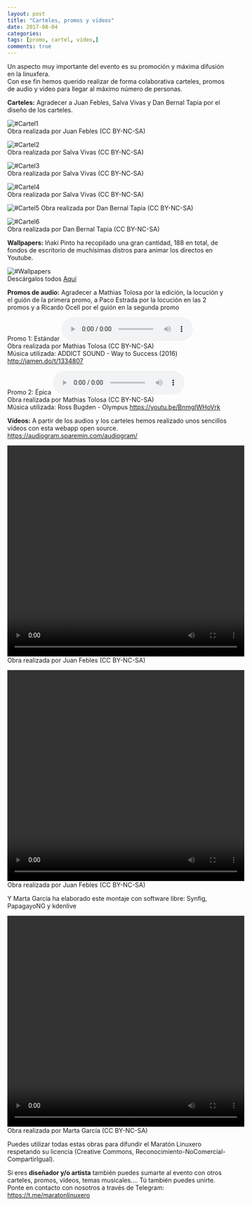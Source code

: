 ```yaml
---
layout: post
title: "Carteles, promos y vídeos"
date: 2017-08-04
categories:
tags: [promo, cartel, vídeo,]
comments: true
---
```

Un aspecto muy importante del evento es su promoción y máxima difusión en la linuxfera.  
Con ese fin hemos querido realizar de forma colaborativa carteles, promos de audio y vídeo para llegar al máximo número de personas.

**Carteles:** Agradecer a Juan Febles, Salva Vivas y Dan Bernal Tapia por el diseño de los carteles.

![#Cartel1](/images/CartelMaratonLinuxero.png)  
Obra realizada por Juan Febles (CC BY-NC-SA)

![#Cartel2](/images/CartelMaratonLinuxero2.png)  
Obra realizada por Salva Vivas (CC BY-NC-SA)


![#Cartel3](/images/CartelMaratonLinuxero3.png)  
Obra realizada por Salva Vivas (CC BY-NC-SA)

![#Cartel4](/images/CartelMaratonLinuxero4.png)  
Obra realizada por Salva Vivas (CC BY-NC-SA)


![#Cartel5](/images/CartelMaratonLinuxero5.png) 
Obra realizada por Dan Bernal Tapia (CC BY-NC-SA)

![#Cartel6](/images/carteldirectosmaratonlinuxero.png)  
Obra realizada por Dan Bernal Tapia (CC BY-NC-SA)

**Wallpapers:** Iñaki Pinto ha recopilado una gran cantidad, 188 en total, de fondos de escritorio de muchísimas distros para animar los directos en Youtube.

![#Wallpapers](/images/wallpapers.png)  
Descárgalos todos [Aquí](https://archive.org/download/WallpaperDistros/Wallpaper_distros.zip)

**Promos de audio:** Agradecer a Mathias Tolosa por la edición, la locución y el guión de la primera promo, a Paco Estrada por la locución en las 2 promos y a Ricardo Ocell por el guión en la segunda promo

Promo 1: Estándar
<audio controls>
  <source src="/images/PromoMaratonLinuxero1.mp3" type="audio/mpeg">
</audio>  
Obra realizada por Mathias Tolosa (CC BY-NC-SA)  
Música utilizada: ADDICT SOUND - Way to Success (2016) <http://jamen.do/t/1334807>

Promo 2: Épica
<audio controls>
  <source src="/images/PromoMaratonLinuxero2.mp3" type="audio/mpeg">
</audio>  
Obra realizada por Mathias Tolosa (CC BY-NC-SA)  
Música utilizada: Ross Bugden - Olympus <https://youtu.be/BnmglWHoVrk> 

**Vídeos:** A partir de los audios y los carteles hemos realizado unos sencillos vídeos con esta webapp open source. <https://audiogram.sparemin.com/audiogram/>

<video src="/images/Promo%20Marat%C3%B3n%20Linuxero1.mp4" width="540" height="480" controls preload></video>  
Obra realizada por Juan Febles (CC BY-NC-SA)


<video src="/images/Promo%20Marat%C3%B3n%20Linuxero2.mp4" width="540" height="480" controls preload></video>  
Obra realizada por Juan Febles (CC BY-NC-SA)

Y Marta García ha elaborado este montaje con software libre: Synfig, PapagayoNG y kdenlive

<video src="/images/Promo%20Marat%C3%B3n%20Linuxero.mp4" width="540" height="480" controls preload></video>  
Obra realizada por Marta García (CC BY-NC-SA)

Puedes utilizar todas estas obras para difundir el Maratón Linuxero respetando su licencia (Creative Commons, Reconocimiento-NoComercial-CompartirIgual). 

Si eres **diseñador y/o artista** también puedes sumarte al evento con otros carteles, promos, vídeos, temas musicales.... Tú también puedes unirte. Ponte en contacto con nosotros a través de Telegram: <https://t.me/maratonlinuxero>
